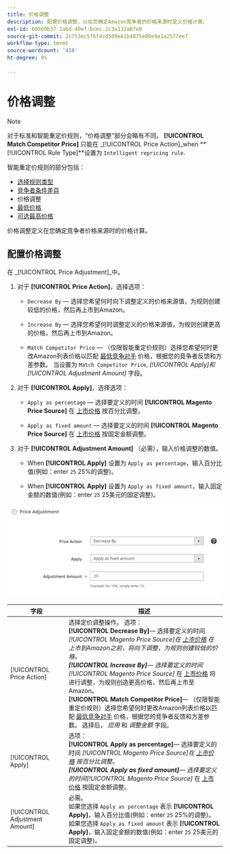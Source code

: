 ```yaml
---
title: 价格调整
description: 配置价格调整，以在您确定Amazon竞争者的价格来源时定义价格计算。
exl-id: 60569b37-2a6d-40ef-bcec-2c3a132a07e0
source-git-commit: 2c753ec5f6f4cd509e61b4875e09e9a1a2577ee7
workflow-type: tm+mt
source-wordcount: '419'
ht-degree: 0%

---
```


# 价格调整

>[!NOTE]
>
>对于标准和智能重定价规则，“价格调整”部分会略有不同。 **[!UICONTROL Match Competitor Price]** 只能在 _[!UICONTROL Price Action]_when **[!UICONTROL Rule Type]**设置为 `Intelligent repricing rule`.

智能重定价规则的部分包括：

- [选择规则类型](./intelligent-repricing-rules.md)
- [竞争者条件差异](./competitor-conditional-variances.md)
- 价格调整
- [最低价格](./floor-price.md)
- [可选最高价格](./optional-ceiling-price.md)

价格调整定义在您确定竞争者价格来源时的价格计算。

## 配置价格调整

在 _[!UICONTROL Price Adjustment]_中。

1. 对于 **[!UICONTROL Price Action]**，选择选项：

   - `Decrease By`  — 选择您希望何时向下调整定义的价格来源值，为规则创建较低的价格，然后再上市到Amazon。

   - `Increase By`  — 选择您希望何时调整定义的价格来源值，为规则创建更高的价格，然后再上市到Amazon。

   - `Match Competitor Price`  — （仅限智能重定价规则）选择您希望何时更改Amazon列表价格以匹配 [最低竞争对手](./lowest-competitor-pricing.md) 价格，根据您的竞争者反馈和方差参数。 当设置为 `Match Competitor Price`, _[!UICONTROL Apply]_和_[!UICONTROL Adjustment Amount]_ 字段。

1. 对于 **[!UICONTROL Apply]**，选择选项：

   - `Apply as percentage`  — 选择要定义的时间 **[!UICONTROL Magento Price Source]** 在 [上市价格](./listing-price.md) 按百分比调整。

   - `Apply as fixed amount`  — 选择要定义的时间 **[!UICONTROL Magento Price Source]** 在 [上市价格](./listing-price.md) 按固定金额调整。

1. 对于 **[!UICONTROL Adjustment Amount]** （必需），输入价格调整的数值。

   - When **[!UICONTROL Apply]** 设置为 `Apply as percentage`，输入百分比值(例如：enter `25` 25%的调整)。

   - When **[!UICONTROL Apply]** 设置为 `Apply as fixed amount`，输入固定金额的数值(例如：enter `25` 25美元的固定调整)。

![智能重定价规则 — 价格调整](assets/amazon-price-adjustment.png)

| 字段 | 描述 |
|---|---|
| [!UICONTROL Price Action] | 选择定价调整操作。 选项：<br>**[!UICONTROL Decrease By]**— 选择要定义的时间 _[!UICONTROL Magento Price Source]_在 [上市价格](./listing-price.md) 在上市到Amazon之前，将向下调整，为规则创建较低的价格。<br>**[!UICONTROL Increase By]**— 选择要定义的时间_[!UICONTROL Magento Price Source]_ 在 [上市价格](./listing-price.md) 将进行调整，为规则创造更高价格，然后再上市至Amazon。<br>**[!UICONTROL Match Competitor Price]**— （仅限智能重定价规则）选择您希望何时更改Amazon列表价格以匹配 [最低竞争对手](./lowest-competitor-pricing.md) 价格，根据您的竞争者反馈和方差参数。 选择后， _应用_ 和 _调整金额_ 字段。 |
| [!UICONTROL Apply] | 选项：<br>**[!UICONTROL Apply as percentage]**— 选择要定义的时间 _[!UICONTROL Magento Price Source]_在 [上市价格](./listing-price.md) 按百分比调整。<br>**[!UICONTROL Apply as fixed amount]**— 选择要定义的时间_[!UICONTROL Magento Price Source]_ 在 [上市价格](./listing-price.md) 按固定金额调整。 |
| [!UICONTROL Adjustment Amount] | 必需。<br>如果您选择 `Apply as percentage` 表示 **[!UICONTROL Apply]**，输入百分比值(例如：enter `25` 25%的调整)。<br>如果您选择 `Apply as fixed amount` 表示 **[!UICONTROL Apply]**，输入固定金额的数值(例如：enter `25` 25美元的固定调整)。 |
